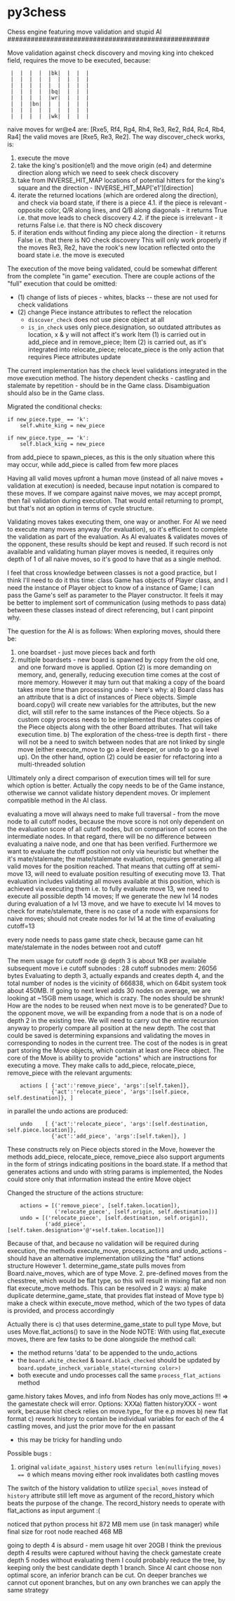 py3chess
===========

Chess engine featuring move validation and stupid AI
####################################################

Move validation against check discovery and moving king into chekced field, requires the move to be executed, because:
```
 |  |  |  |  |bk|  |  |  |
 |  |  |  |  |  |  |  |  |
 |  |  |  |  |  |  |  |  |
 |  |  |  |  |bq|  |  |  |
 |  |  |  |  |wr|  |  |  |
 |  |  |bn|  |  |  |  |  |
 |  |  |  |  |  |  |  |  |
 |  |  |  |  |wk|  |  |  |
```
naive moves for wr@e4 are: [Rxe5, Rf4, Rg4, Rh4, Re3, Re2, Rd4, Rc4, Rb4, Ra4]
the valid moves are [Rxe5, Re3, Re2].
The way discover_check works, is:
1. execute the move
2. take the king's position(e1) and the move origin (e4) and determine direction along which we need to seek check discovery
3. take from INVERSE_HIT_MAP locations of potential hitters for the king's square and the direction - INVERSE_HIT_MAP['e1'][direction]
4. iterate the returned locations (which are ordered along the direction), and check via board state, if there is a piece
4.1. if the piece is relevant - opposite color, Q/R along lines, and Q/B along diagonals - it returns True i.e. that move leads to check discovery
4.2. if the piece is irrelevant - it returns False i.e. that there is NO check discovery
5. if iteration ends without finding any piece along the direction - it returns False i.e. that there is NO check discovery
This will only work properly if the moves Re3, Re2, have the rook's new location reflected onto the board state i.e. the move is executed

The execution of the move being validated, could be somewhat different from the complete "in game" execution. There are couple actions of the "full" execution that could be omitted:
  * (1) change of lists of pieces - whites, blacks -- these are not used for check validations
  * (2) change Piece instance attributes to reflect the relocation
    * `discover_check` does not use piece object at all
    * `is_in_check` uses only piece.designation, so outdated attributes as location, x & y will not affect it's work
Item (1) is carried out in add_piece and in remove_piece;
Item (2) is carried out, as it's integrated into relocate_piece; relocate_piece is the only action that requires Piece attributes update

The current implementation has the check level validations integrated in the move execution method. The history dependent checks - castling and stalemate by repetition - should be in the Game class. Disambiguation should also be in the Game class.

Migrated the conditional checks:

	if new_piece.type_ == 'k':
        self.white_king = new_piece

    if new_piece.type_ == 'k':
        self.black_king = new_piece

from add_piece to spawn_pieces, as this is the only situation where this may occur, while add_piece is called from few more places

Having all valid moves upfront a human move (instead of all naive moves + validation at execution) is needed, because input notation is compared to these moves. If we compare against naive moves, we may accept prompt, then fail validation during execution. That would entail returning to prompt, but that's not an option in terms of cycle structure.

Validating moves takes executing them, one way or another. For AI we need to execute many moves anyway (for evaluation), so it's efficient to complete the validation as part of the evaluation. As AI evaluates & validates moves of the opponent, these results should be kept and reused. If such record is not available and validating human player moves is needed, it requires only depth of 1 of all naive moves, so it's good to have that as a single method.


I feel that cross knowledge between classes is not a good practice, but I think I'll need to do it this time:
class Game has objects of Player class, and I need the instance of Player object to know of a instance of Game; I can pass the Game's self as parameter to the Player constructor. It feels it may be better to implement sort of communication (using methods to pass data) between these classes instead of direct referencing, but I cant pinpoint why.

The question for the AI is as follows:
  When exploring moves, should there be:
  1. one boardset - just move pieces back and forth
  2. multiple boardsets - new board is spawned by copy from the old one, and one forward move is applied.
Option (2) is more demanding on memory, and, generally, reducing execution time comes at the cost of more memory. However it may turn out that making a copy of the board takes more time than processing undo - here's why:
a) Board class has an attribute that is a dict of instances of Piece objects. Simple board.copy() will create new variables for the attributes, but the new dict, will still refer to the same instances of the Piece objects. So a custom copy process needs to be implemented that creates copies of the Piece objects along with the other Board attributes. That will take execution time.
b) The exploration of the chess-tree is depth first - there will not be a need to switch between nodes that are not linked by single move (either execute_move to go a level deeper, or undo to go a level up).
On the other hand, option (2) could be easier for refactoring into a multi-threaded solution

Ultimately only a direct comparison of execution times will tell for sure which option is better.
Actually the copy needs to be of the Game instance, otherwise we cannot validate history dependent moves. Or implement compatible method in the AI class.

evaluating a move will always need to make full traversal - from the move node to all cutoff nodes, because the move score is not only dependent on the evaluation score of all cutoff nodes, but on comparison of scores on the intermediate nodes. In that regard, there will be no difference between evaluating a naive node, and one that has been verified.
Furthermore we want to evaluate the cutoff position not only via heuristic but whether the it's mate/stalemate; the mate/stalemate evaluation, requires generating all valid moves for the position reached. That means that cutting off at semi-move 13, will need to evaluate position resulting of executing move 13. That evaluation includes validating all moves available at this position, which is achieved via executing them i.e. to fully evaluate move 13, we need to execute all possible depth 14 moves;
If we generate the new lvl 14 nodes during evaluation of a lvl 13 move, and we have to execute lvl 14 moves to check for mate/stalemate, there is no case of a node with expansions for naive moves; should not create nodes for lvl 14 at the time of evaluating cutoff=13

every node needs to pass game state check, because game can hit mate/stalemate in the nodes between root and cutoff


The mem usage for cutoff node @ depth 3 is about 1KB per available subsequent move i.e
cutoff subnodes    : 28
cutoff subnodes mem: 26056 bytes
Evaluating to depth 3, actually expands and creates depth 4, and the total number of nodes is the vicinity of 666838, which on 64bit system took about 450MB. If going to next level adds 30 nodes on average, we are looking at ~15GB mem usage, which is crazy.
The nodes should be shrunk! How are the nodes to be reused when next move is to be generated? Due to the opponent move, we will be expanding from a node that is on a node of depth 2 in the existing tree. We will need to carry out the entire recursion anyway to properly compare all position at the new depth. The cost that could be saved is determining expansions and validating the moves in corresponding to nodes in the current tree. The cost of the nodes is in great part storing the Move objects, which contain at least one Piece object. The core of the Move is ability to provide "actions" which are instructions for executing a move. They make calls to add_piece, relocate_piece, remove_piece with the relevant arguments:
```
	actions [ {'act':'remove_piece', 'args':[self.taken]},
    	      {'act':'relocate_piece', 'args':[self.piece, self.destination]}, ]
```
in parallel the undo actions are produced:
```
	undo    [ {'act':'relocate_piece', 'args':[self.destination, self.piece.location]},
    	      {'act':'add_piece', 'args':[self.taken]}, ]
```
These constructs rely on Piece objects stored in the Move, however the methods add_piece, relocate_piece, remove_piece also support arguments in the form of strings indicating positions in the board.state.
If a method that generates actions and undo with string params is implemented, the Nodes could store only that information instead the entire Move object

Changed the structure of the actions structure:
```
	actions = [('remove_piece', [self.taken.location]),
               ('relocate_piece', [self.origin, self.destination])]
    undo = [('relocate_piece', [self.destination, self.origin]),
            ('add_piece', [self.taken.designation+'@'+self.taken.location])]
```
Because of that, and because no validation will be required during execution, the methods execute_move, process_actions and undo_actions - should have an alternative implementation utilizing the "flat" actions structure
However 1. determine_game_state pulls moves from Board.naive_moves, which are of type Move. 2. pre-defined moves from the chesstree, which would be flat type, so this will result in mixing flat and non flat execute_move methods. This can be resolved in 2 ways:
 a) make duplicate determine_game_state, that provides flat instead of Move type
 b) make a check within execute_move method, which of the two types of data is provided, and process accordingly

Actually there is c) that uses determine_game_state to pull type Move, but uses Move.flat_actions() to save in the Node
NOTE:
 With using flat_execute moves, there are few tasks to be done alongside the method call:
  - the method returns 'data' to be appended to the undo_actions
  - the `board.white_checked` & `board.black_checked` should be updated by `board.update_incheck_variable_state(<turning color>)`
  - both execute and undo processes call the same `process_flat_actions` method


game.history takes Moves, and info from Nodes has only move_actions !!!  => the gamestate check will error. Options:
  XXXa) flatten historyXXX - wont work, because hist check relies on move.type_ for the e.p moves
 b) new flat format
 c) rework history to contain be individual variables for each of the 4 castling moves, and just the prior move for the en passant
   - this may be tricky for handling undo


Possible bugs :
1. original `validate_against_history` uses `return len(nullifying_moves) == 0` which means moving either rook invalidates both castling moves


The switch of the history validation to utilize `special_moves` instead of `history` attribute still left move as argument of the record_history which beats the purpose of the change. The record_history needs to operate with flat_actions as input argument :(


noticed that python process hit 872 MB mem use (in task manager) while final size for root node reached 468 MB

going to depth 4 is absurd - mem usage hit over 20GB
I think the previous depth 4 results were captured without having the check gamestate create depth 5 nodes without evaluating them
I could probably reduce the tree, by keeping only the best candidate depth 1 branch. Since AI cant choose non optimal score, an inferior branch can be cut.
On deeper branches we cannot cut oponent branches, but on any own branches we can apply the same strategy
